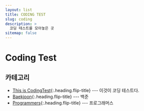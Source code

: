 ```yaml
---
layout: list
title: CODING TEST
slug: coding
description: >
  코딩 테스트를 모아놓은 곳
sitemap: false
---
```


# Coding Test

## 카테고리

- [This is CodingTest]{:.heading.flip-title} --- 이것이 코딩 테스트다.
- [Baekjoon]{:.heading.flip-title} --- 백준
- [Programmers]{:.heading.flip-title} --- 프로그래머스

[This is CodingTest]: /coding/
[Baekjoon]: /baekjoon/
[Programmers]: /programmers/
